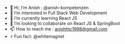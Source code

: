 - 👋 Hi, I’m Anish : @anish-kompetenzen
- 👀 I’m interested in Full Stack Web Development
- 🌱 I’m currently learning React JS
- 💞️ I’m looking to collaborate on React JS & SpringBoot
- 📫 How to reach me : anishhtc1998@gmail.com
- ⚡ Fun fact: @whitemagnet
